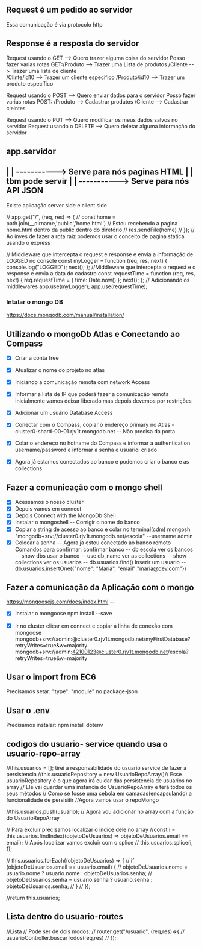 ## Request é um pedido ao servidor

Essa comunicação é via protocolo http

## Response é a resposta do servidor

Request usando o GET  --> Quero trazer alguma coisa do servidor
Posso fazer varias rotas GET:/Produto      --> Trazer uma Lista de produtos
                             /Cliente      --> Trazer uma lista de cliente   
                             /Clinte/id10  --> Trazer um cliente especifico
                             /Produto/id10 --> Trazer um produto específico

Request usando o POST --> Quero enviar dados para o servidor
Posso fazer varias rotas POST: /Produto      --> Cadastrar produtos
                               /Cliente      --> Cadastrar cleintes
                                
Request usando o PUT  --> Quero modificar os meus dados salvos no servidor
Request usando o DELETE --> Quero deletar alguma informação do servidor


app.servidor 
----------
|        | -----------> Serve para nós paginas HTML
|        |  tbm pode servir
|        | -----------> Serve para nós API JSON
----------

Existe aplicação server side e client side



// app.get("/", (req, res) => {
//   const home = path.join(__dirname,'public','home.html') // Estou recebendo a pagina home.html dentro da public dentro do diretório
//   res.sendFile(home)
// });
// Ao inves de fazer a rota raiz podemos usar o conceito de pagina statica usando o express




// Middleware que intercepta o request e  response e envia a informação de LOGGED no console
const myLogger = function (req, res, next) {  
  console.log("LOGGED");
  next();
};
//Middleware que intercepta o request e o response e envia a data do cadastro
const requestTime = function (req, res, next) {
  req.requestTime = { time: Date.now() };
  next();
};
// Adicionando os middlewares
app.use(myLogger);
app.use(requestTime);


### Intalar o mongo DB
https://docs.mongodb.com/manual/installation/


## Utilizando o mongoDb Atlas e Conectando ao Compass
- [x] Criar a conta free
- [x] Atualizar o nome do projeto no atlas
- [x] Iniciando a comunicação remota com network Access 
- [x]  Informar a lista de IP que poderá fazer a comunicação remota inicialmente vamos deixar liberado mas depois devemos por restrições
- [x] Adicionar um usuário Database Access 
- [x] Conectar com o Compass, copiar o endereço primary no Atlas - cluster0-shard-00-01.rjv1t.mongodb.net -- Não precisa da porta
- [x] Colar o endereço no hotname do Compass e informar  a authentication username/password e informar a senha e usuarioi criado
- [x] Agora já estamos conectados ao banco e podemos criar o banco e as collections


## Fazer a comunicação com o mongo shell
- [x] Acessamos o nosso cluster 
- [x] Depois vamos em connect
- [x] Depois Connect with the MongoDb Shell 
- [x] Instalar o mongoshell -- Corrigir o nome do banco 
- [x] Copiar a string de acesso ao banco e colar no terminal(cdm) mongosh "mongodb+srv://cluster0.rjv1t.mongodb.net/escola" --username admin  
- [x] Colocar a senha
-- Agora ja estou conectado ao banco remoto
Comandos para confirmar: confirmar banco -- db escola
                         ver os bancos -- show dbs
                         usar o banco -- use db_name
                         ver as collections -- show collections
                         ver os usuarios -- db.usuarios.find()
                         Inserir um usuario -- db.usuarios.insertOne({"nome": "Maria", "email":"maria@dev.com"}) 

## Fazer a comunicação da Aplicação com o mongo

https://mongoosejs.com/docs/index.html -- 
- [x] Instalar o mongoose npm install --save
- [x] Ir no cluster clicar em connect e copiar a linha de conexão com mongoose 
mongodb+srv://admin:<password>@cluster0.rjv1t.mongodb.net/myFirstDatabase?retryWrites=true&w=majority
mongodb+srv://admin:42100123@cluster0.rjv1t.mongodb.net/escola?retryWrites=true&w=majority 


## Usar o import from EC6

Precisamos setar: "type": "module" no package-json

## Usar o .env
Precisamos instalar: npm install dotenv


## codigos do usuario- service quando usa o usuario-repo-array
//this.usuarios = []; tirei a responsabilidade do usuario service de fazer a persistencia
                                                      //this.usuarioRepository = new UsuarioRepoArray()// Esse usuarioRepository é o que agora irá cuidar das persistencia de usuarios no array
                                                      // Ele vai guardar uma instancia do UsuarioRepoArray e terá todos os seus métodos
                                                      // Como se fosse uma cebola em camadas(encapsulando) a funcionalidade de persisitir
                                                      //Agora vamos usar o repoMongo

//this.usuarios.push(usuario); // Agora vou adicionar no array com a função do UsuarioRepoArray                                                      

// Para excluir precisamos localizar o indice dele no array
                                          //const i = this.usuarios.findIndex((objetoDeUsuarios) => objetoDeUsuarios.email == email);
                                          // Após localizar vamos excluir com o splice
                                          // this.usuarios.splice(i, 1);

// this.usuarios.forEach((objetoDeUsuarios) => {
                                              //   if (objetoDeUsuarios.email == usuario.email) {
                                              //     objetoDeUsuarios.nome = usuario.nome ? usuario.nome : objetoDeUsuarios.senha;
                                              //     objetoDeUsuarios.senha = usuario.senha ? usuario.senha : objetoDeUsuarios.senha;
                                              //   }
                                              // });                                          

//return this.usuarios;
                                                


## Lista dentro do usuario-routes

//Lista
// Pode ser de dois modos:
// router.get("/usuario", (req,res)=>{
//   usuarioController.buscarTodos(req,res)
// });                                                